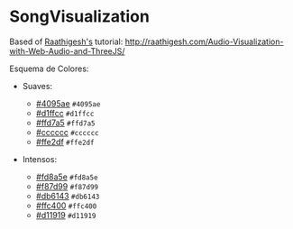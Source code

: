 # SongVisualization

Based of [Raathigesh's](http://raathigesh.com) tutorial: http://raathigesh.com/Audio-Visualization-with-Web-Audio-and-ThreeJS/

Esquema de Colores: 

- Suaves: 
	- [#4095ae](https://placehold.it/15/4095ae/000000?text=+) `#4095ae`
	- [#d1ffcc](https://placehold.it/15/d1ffcc/000000?text=+) `#d1ffcc`
	- [#ffd7a5](https://placehold.it/15/ffd7a5/000000?text=+) `#ffd7a5`
	- [#cccccc](https://placehold.it/15/cccccc/000000?text=+) `#cccccc`
	- [#ffe2df](https://placehold.it/15/ffe2df/000000?text=+) `#ffe2df`

- Intensos: 
	- [#fd8a5e](https://placehold.it/15/fd8a5e/000000?text=+) `#fd8a5e`
	- [#f87d99](https://placehold.it/15/f87d99/000000?text=+) `#f87d99` 
	- [#db6143](https://placehold.it/15/db6143/000000?text=+) `#db6143`
	- [#ffc400](https://placehold.it/15/ffc400/000000?text=+) `#ffc400` 
	- [#d11919](https://placehold.it/15/d11919/000000?text=+) `#d11919`